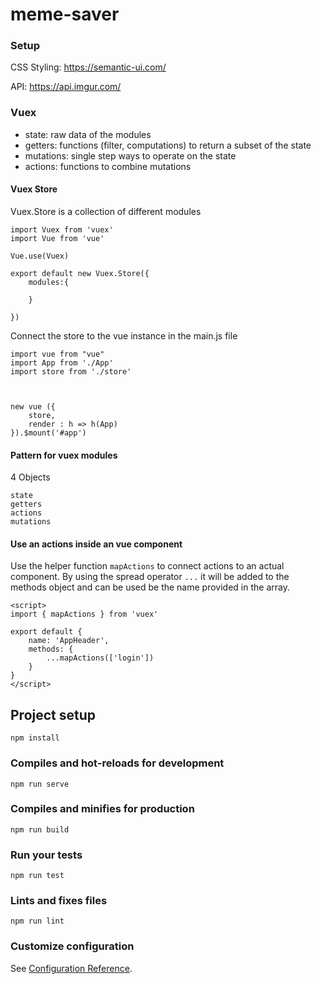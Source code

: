 # meme-saver

### Setup

CSS Styling: https://semantic-ui.com/

API: https://api.imgur.com/

### Vuex

- state:      raw data of the modules
- getters:    functions (filter, computations) to return a subset of the state
- mutations:  single step ways to operate on the state
- actions:    functions to combine mutations

#### Vuex Store
Vuex.Store is a collection of different modules
```
import Vuex from 'vuex'
import Vue from 'vue'

Vue.use(Vuex)

export default new Vuex.Store({
    modules:{
        
    }

})
```


Connect the store to the vue instance in the main.js file

```
import vue from "vue"
import App from './App'
import store from './store'



new vue ({
    store,
    render : h => h(App)
}).$mount('#app')
```
#### Pattern for vuex modules

4 Objects
```
state
getters
actions
mutations
```
#### Use an actions inside an vue component
Use the helper function `mapActions` to connect actions to an actual component. By using the spread operator `...` it will be added to the methods object and can be used be the name provided in the array.
```
<script>
import { mapActions } from 'vuex'

export default {
    name: 'AppHeader',
    methods: {
        ...mapActions(['login'])
    } 
}
</script>
```


## Project setup
```
npm install
```

### Compiles and hot-reloads for development
```
npm run serve
```

### Compiles and minifies for production
```
npm run build
```

### Run your tests
```
npm run test
```

### Lints and fixes files
```
npm run lint
```

### Customize configuration
See [Configuration Reference](https://cli.vuejs.org/config/).
